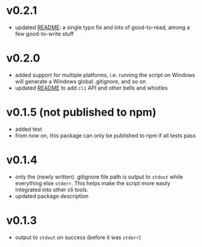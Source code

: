 # v0.2.1
- updated [README](README.md): a single typo fix and lots of good-to-read,
among a few good-to-write stuff

# v0.2.0
- added support for multiple platforms, i.e. running the script on Windows will
generate a Windows global .gitignore, and so on
- updated [README](README.md) to add `cli` API and other bells and whistles

# v0.1.5 (not published to npm)
- added test
- from now on, this package can only be published to npm if all tests pass

# v0.1.4
- only the (newly written) .gitignore file path is output to `stdout` while everything
else `stderr`. This helps make the script more easily integrated into other cli
tools.
- updated package description

# v0.1.3
- output to `stdout` on success (before it was `stderr`)
